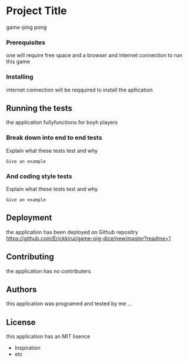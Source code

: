 # Project Title
game-ping pong


### Prerequisites
one will require free space and a browser and internet connection to run this game

### Installing
internet connection will  be reqquired to install the apllication

## Running the tests
the application fullyfunctions for boyh players

### Break down into end to end tests

Explain what these tests test and why

```
Give an example
```

### And coding style tests

Explain what these tests test and why

```
Give an example
```

## Deployment

the application has been deployed on Github repositry
https://github.com/Erickkirui/game-pig-dice/new/master?readme=1


## Contributing
the application has no contributers

## Authors
this application was programed and tested by me ...


## License
this application has an MIT lisence 
* Inspiration
* etc


